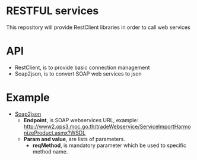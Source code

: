 # RESTFUL services
This repository will provide RestClient libraries in order to call web services

# API
  - RestClient, is to provide basic connection management
  - Soap2json, is to convert SOAP web services to json

# Example
  - [Soap2json](http://164.115.17.25/RestClient/ega/api/soap2json/index.html)
    - **Endpoint**, is SOAP webservices URL, example: http://www2.ops3.moc.go.th/tradeWebservice/ServiceImportHarmonizeProduct.asmx?WSDL
    - **Param and value**, are lists of parameters. 
      - **reqMethod**, is mandatory parameter which be used to specific method name.
